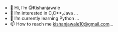 - 👋 Hi, I’m @Kishanjawale
- 👀 I’m interested in  C,C++,Java ...
- 🌱 I’m currently learning Python ...
- 📫 How to reach me kishanjawale10@gmail.com...

<!---
Kishanjawale/Kishanjawale is a ✨ special ✨ repository because its `README.md` (this file) appears on your GitHub profile.
You can click the Preview link to take a look at your changes.
--->
